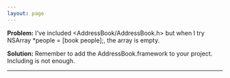 ```yaml
---
layout: page
---
```


**Problem:** I've included <AddressBook/AddressBook.h> but when I try     NSArray *people = [book people];, the array is empty.

**Solution:** Remember to add the AddressBook.framework to your project. Including is not enough.

----
